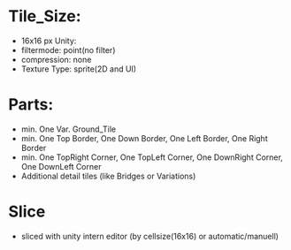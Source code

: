 # Tile_Size: 
- 16x16 px
Unity:
- filtermode: point(no filter)
- compression: none
- Texture Type: sprite(2D and UI)

# Parts:
- min. One Var. Ground_Tile 
- min. One Top Border, One Down Border, One Left Border, One Right Border
- min. One TopRight Corner, One TopLeft Corner, One DownRight Corner, One DownLeft Corner
- Additional detail tiles (like Bridges or Variations)

# Slice
- sliced with unity intern editor (by cellsize(16x16) or automatic/manuell)



